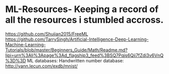 # ML-Resources- Keeping a record of all the resources i stumbled accross.
https://github.com/Shujian2015/FreeML
https://github.com/TarrySingh/Artificial-Intelligence-Deep-Learning-Machine-Learning-Tutorials/blob/master/Beginners_Guide/Math/Readme.md?lipi=urn%3Ali%3Apage%3Ad_flagship3_feed%3BSQ7Pqjs6Qii7fZdi3v6VnQ%3D%3D
ML databases:
Handwritten number database: http://yann.lecun.com/exdb/mnist/
